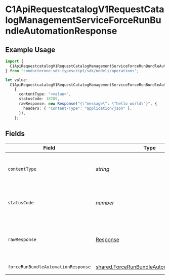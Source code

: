 # C1ApiRequestcatalogV1RequestCatalogManagementServiceForceRunBundleAutomationResponse

## Example Usage

```typescript
import {
  C1ApiRequestcatalogV1RequestCatalogManagementServiceForceRunBundleAutomationResponse,
} from "conductorone-sdk-typescript/sdk/models/operations";

let value:
  C1ApiRequestcatalogV1RequestCatalogManagementServiceForceRunBundleAutomationResponse =
    {
      contentType: "<value>",
      statusCode: 18789,
      rawResponse: new Response("{\"message\": \"hello world\"}", {
        headers: { "Content-Type": "application/json" },
      }),
    };
```

## Fields

| Field                                                                                                     | Type                                                                                                      | Required                                                                                                  | Description                                                                                               |
| --------------------------------------------------------------------------------------------------------- | --------------------------------------------------------------------------------------------------------- | --------------------------------------------------------------------------------------------------------- | --------------------------------------------------------------------------------------------------------- |
| `contentType`                                                                                             | *string*                                                                                                  | :heavy_check_mark:                                                                                        | HTTP response content type for this operation                                                             |
| `statusCode`                                                                                              | *number*                                                                                                  | :heavy_check_mark:                                                                                        | HTTP response status code for this operation                                                              |
| `rawResponse`                                                                                             | [Response](https://developer.mozilla.org/en-US/docs/Web/API/Response)                                     | :heavy_check_mark:                                                                                        | Raw HTTP response; suitable for custom response parsing                                                   |
| `forceRunBundleAutomationResponse`                                                                        | [shared.ForceRunBundleAutomationResponse](../../../sdk/models/shared/forcerunbundleautomationresponse.md) | :heavy_minus_sign:                                                                                        | Successful response                                                                                       |